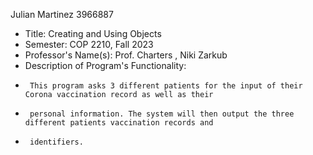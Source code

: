 Julian Martinez 3966887
 * Title: Creating and Using Objects
 * Semester: COP 2210, Fall 2023
 * Professor's Name(s): Prof. Charters , Niki Zarkub
 * Description of Program's Functionality:
 *      This program asks 3 different patients for the input of their Corona vaccination record as well as their
 *      personal information. The system will then output the three different patients vaccination records and
 *      identifiers.
